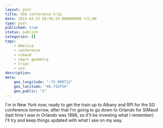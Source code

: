```yaml
---
layout: post
title: USA conference trip
date: 2012-03-22 02:56:23.000000000 +11:00
type: post
published: true
status: publish
categories: []
tags:
    - America
    - conference
    - simaud
    - smart geometry
    - trips
    - usa
description:
meta:
    geo_longitude: "-73.999712"
    geo_latitude: "40.719754"
    geo_public: "1"
---
```


<p>I'm in New York now, ready to get the train up to Albany and RPI for the SG conference tomorrow, after that I'm going to go down to Orlando for SIMaud (last time I was in Orlando was 1988, so it'll be investing what I remember)<br />
I'll try and keep things updated with what I see on my way.</p>

